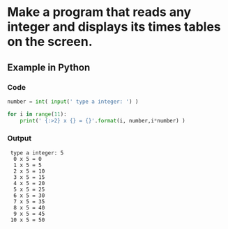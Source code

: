 # Make a program that reads any integer and displays its times tables on the screen.

## Example in Python

### Code

``` python
number = int( input(' type a integer: ') )

for i in range(11):
    print(' {:>2} x {} = {}'.format(i, number,i*number) )
```

### Output


```
 type a integer: 5
  0 x 5 = 0
  1 x 5 = 5
  2 x 5 = 10
  3 x 5 = 15
  4 x 5 = 20
  5 x 5 = 25
  6 x 5 = 30
  7 x 5 = 35
  8 x 5 = 40
  9 x 5 = 45
 10 x 5 = 50
```
